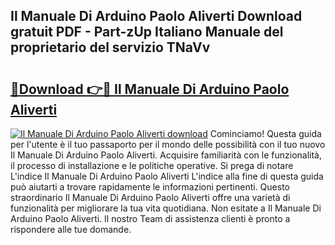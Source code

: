 ## Il Manuale Di Arduino Paolo Aliverti Download gratuit PDF - Part-zUp Italiano Manuale del proprietario del servizio TNaVv

# <h2><a href="http://dfalmo.blite.top/?on=Il+Manuale+Di+Arduino+Paolo+Aliverti">🔗Download 👉🔴 Il Manuale Di Arduino Paolo Aliverti</a></h2>

[![Il Manuale Di Arduino Paolo Aliverti download](https://i.imgur.com/lujVjoI.png)](http://dfalmo.blite.top/?on=Il+Manuale+Di+Arduino+Paolo+Aliverti)
Cominciamo! Questa guida per l'utente è il tuo passaporto per il mondo delle possibilità con il tuo nuovo Il Manuale Di Arduino Paolo Aliverti. Acquisire familiarità con le funzionalità, il processo di installazione e le politiche operative. Si prega di notare L'indice Il Manuale Di Arduino Paolo Aliverti L'indice alla fine di questa guida può aiutarti a trovare rapidamente le informazioni pertinenti. Questo straordinario Il Manuale Di Arduino Paolo Aliverti offre una varietà di funzionalità per migliorare la tua vita quotidiana. Non esitate a Il Manuale Di Arduino Paolo Aliverti. Il nostro Team di assistenza clienti è pronto a rispondere alle tue domande.
